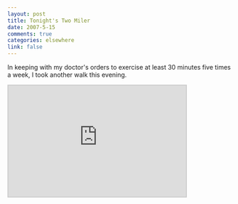 ```yaml
--- 
layout: post
title: Tonight's Two Miler
date: 2007-5-15
comments: true
categories: elsewhere
link: false
---
```

In keeping with my doctor's orders to exercise at least 30 minutes five times a week, I took another walk this evening.

<iframe src="http://www.wayfaring.com/maps/export/36837" style="border: 2px solid #cccccc; width: 400px; height: 250px" frameborder="0" scrolling="no"></iframe>
